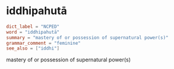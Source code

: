 # iddhipahutā

``` toml
dict_label = "NCPED"
word = "iddhipahutā"
summary = "mastery of or possession of supernatural power(s)"
grammar_comment = "feminine"
see_also = ["iddhi"]
```

mastery of or possession of supernatural power(s)


